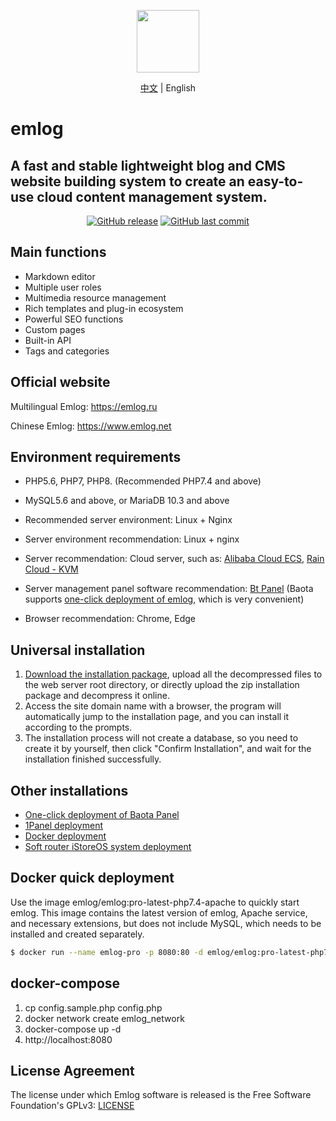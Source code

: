 <p align="center">
  <img src="./admin/views/images/logo.png" width=100 />
</p>

<p align="center">
  <a href="./README.zh.md">中文</a> | English
</p>

# emlog

A fast and stable lightweight blog and CMS website building system to create an easy-to-use cloud content management system.
---
<p align="center">
<a href="https://github.com/emlog/emlog/releases"><img alt="GitHub release" src="https://img.shields.io/github/release/emlog/emlog.svg?style=flat-square&include_prereleases" /></a>
<a href="https://github.com/emlog/emlog/commits"><img alt="GitHub last commit" src="https://img.shields.io/github/last-commit/emlog/emlog.svg?style=flat-square" /></a>
</p>

## Main functions

- Markdown editor
- Multiple user roles
- Multimedia resource management
- Rich templates and plug-in ecosystem
- Powerful SEO functions
- Custom pages
- Built-in API
- Tags and categories

## Official website

Multilingual Emlog: <https://emlog.ru>

Chinese Emlog: <https://www.emlog.net>

## Environment requirements

* PHP5.6, PHP7, PHP8. (Recommended PHP7.4 and above)
* MySQL5.6 and above, or MariaDB 10.3 and above
* Recommended server environment: Linux + Nginx

* Server environment recommendation: Linux + nginx
* Server recommendation: Cloud server, such as: [Alibaba Cloud ECS](https://www.aliyun.com/daily-act/ecs/activity_selection?userCode=n4ts9qpa), [Rain Cloud - KVM](https://www.rainyun.com/MzI2NDkz_)

* Server management panel software recommendation: [Bt Panel](https://www.bt.cn/u/N0UABa) (Baota supports [one-click deployment of emlog](install_bt.md), which is very convenient)
* Browser recommendation: Chrome, Edge

## Universal installation

1. [Download the installation package](https://github.com/codersclub/Discuz.ML/archive/refs/heads/v3.5ML.zip), upload all the decompressed files to the web server root directory, or directly upload the zip installation package and decompress it online.
2. Access the site domain name with a browser, the program will automatically jump to the installation page, and you can install it according to the prompts.
3. The installation process will not create a database, so you need to create it by yourself, then click "Confirm Installation", and wait for the installation finished successfully.

## Other installations

- [One-click deployment of Baota Panel](/install/install_bt.md)
- [1Panel deployment](/install/install_1panel.md)
- [Docker deployment](/install/install_docker.md)
- [Soft router iStoreOS system deployment](https://www.bilibili.com/video/BV1mHpjeGEDu)

## Docker quick deployment

Use the image emlog/emlog:pro-latest-php7.4-apache to quickly start emlog. This image contains the latest version of emlog, Apache service, and necessary extensions, but does not include MySQL, which needs to be installed and created separately.

```bash
$ docker run --name emlog-pro -p 8080:80 -d emlog/emlog:pro-latest-php7.4-apache
```

## docker-compose

1. cp config.sample.php config.php
2. docker network create emlog_network
3. docker-compose up -d
4. http://localhost:8080

## License Agreement

The license under which Emlog software is released is the Free Software Foundation's GPLv3: [LICENSE](/license.txt)
